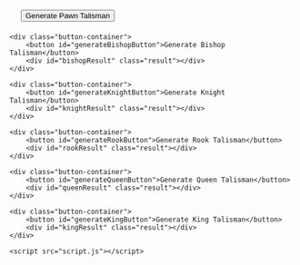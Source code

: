 <!DOCTYPE html>
<html lang="en">
<head>
    <meta charset="UTF-8">
    <meta name="viewport" content="width=device-width, initial-scale=1.0">
    <title>Talisman Generator</title>
    <style>
        body {
            font-family: Arial, sans-serif;
        }
        .button-container {
            margin: 20px;
        }
        .result {
            margin-top: 10px;
            font-size: 0.8em; /* Smaller font size */
        }
        .result h2, .result h3 {
            font-size: 1em; /* Adjust as needed */
        }
    </style>
</head>
<body>
    <div class="button-container">
        <button id="generatePawnButton">Generate Pawn Talisman</button>
        <div id="pawnResult" class="result"></div>
    </div>

    <div class="button-container">
        <button id="generateBishopButton">Generate Bishop Talisman</button>
        <div id="bishopResult" class="result"></div>
    </div>

    <div class="button-container">
        <button id="generateKnightButton">Generate Knight Talisman</button>
        <div id="knightResult" class="result"></div>
    </div>

    <div class="button-container">
        <button id="generateRookButton">Generate Rook Talisman</button>
        <div id="rookResult" class="result"></div>
    </div>

    <div class="button-container">
        <button id="generateQueenButton">Generate Queen Talisman</button>
        <div id="queenResult" class="result"></div>
    </div>

    <div class="button-container">
        <button id="generateKingButton">Generate King Talisman</button>
        <div id="kingResult" class="result"></div>
    </div>

    <script src="script.js"></script>
</body>
</html>

